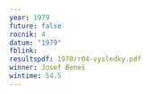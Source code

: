 ```yaml
---
year: 1979
future: false
rocnik: 4
datum: "1979"
fblink: 
resultspdf: 1970/r04-vysledky.pdf
winner: Josef Beneš
wintime: 54.5
---
```

